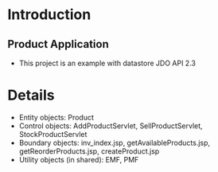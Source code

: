 # Introduction #
## Product Application ##
  * This project is an example with datastore JDO API 2.3

# Details #
  * Entity objects: Product
  * Control objects: AddProductServlet, SellProductServlet, StockProductServlet
  * Boundary objects: inv\_index.jsp, getAvailableProducts.jsp, getReorderProducts.jsp, createProduct.jsp
  * Utility objects (in shared): EMF, PMF